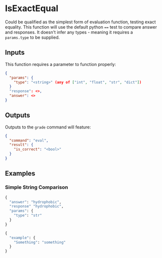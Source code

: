 # IsExactEqual
Could be qualified as the simplest form of evaluation function, testing exact equality. This function will use the default python `==` test to compare answer and responses. It doesn't infer any types - meaning it requires a `params.type` to be supplied.

## Inputs
This function requires a parameter to function properly:
```json 
{ 
  "params": {
    "type": "<string>" (any of ["int", "float", "str", "dict"])
  }
  "response": <>,
  "answer": <>
}

```

## Outputs
Outputs to the `grade` command will feature:

```json
{
  "command": "eval",
  "result": {
    "is_correct": "<bool>"
  }
}

```

## Examples

### Simple String Comparison

```python
{
  "answer": "hydrophobic",
  "response" "hydrophobic",
  "params": {
    "type": "str"
  }
}
```

```python
{
  "example": {
    "Something": "something"
  }
}
```